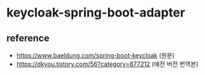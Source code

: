 # keycloak-spring-boot-adapter

## reference

- https://www.baeldung.com/spring-boot-keycloak (원문)
- https://dkyou.tistory.com/56?category=877212 (예전 버전 번역본)